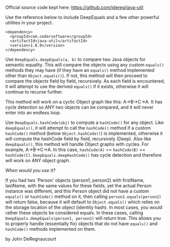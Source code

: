 Official source code kept here: https://github.com/jdereg/java-util

Use the reference below to include DeepEquals and a few other powerful utilities in your project.
```
<dependency>
  <groupId>com.cedarsoftware</groupId>
  <artifactId>java-util</artifactId>
  <version>1.8.0</version>
</dependency>
```

Use `DeepEquals.deepEquals(a, b)` to compare two Java objects for semantic equality.  This will compare the objects using any custom `equals()` methods they may have (if they have an `equals()` method implemented other than `Object.equals()`).  If not, this method will then proceed to compare the objects field by field, recursively.  As each field is encountered, it will attempt to use the derived `equals()` if it exists, otherwise it will continue to recurse further.

This method will work on a cyclic Object graph like this:  A->B->C->A.  It has cycle detection so ANY two objects can be compared, and it will never enter into an endless loop.

Use `DeepEquals.hashCode(obj)` to compute a `hashCode()` for any object.  Like `deepEquals()`, it will attempt to call the `hashCode()` method if a custom `hashCode()` method (below `Object.hashCode()`) is implemented, otherwise it will compute the hashCode field by field, recursively (Deep).  Also like `deepEquals()`, this method will handle Object graphs with cycles.  For example, A->B->C->A.  In this case, `hashCode(A)` == `hashCode(B)` == `hashCode(C)`. `DeepEquals.deepHashCode()` has cycle detection and therefore will work on ANY object graph.

_When would you use it?_

If you had two 'Person' objects (person1, person2) with firstName, lastName, with the same values for these fields, yet the actual Person instance was different, and this Person object did not have a custom `equals()` or `hashCode()` method on it, then calling `person1.equals(person2)` will return false, because it will default to `Object.equals()` which relies on the storage location of the object (identity hash).  In most cases, you would rather these objects be considered equals.  In these cases, calling `DeepEquals.deepEquals(person1, person2)` will return true.  This allows you to properly handle (essentially fix) objects that do not have `equals()` and `hashCode()` methods implemented on them.

by John DeRegnaucourt